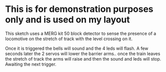 # This is for demonstration purposes only and is used on my layout

This sketch uses a MERG kit 50 block detector to sense the presence of a locomotive on the stretch of track with the level crossing on it. 

Once it is triggered the bells will sound and the 4 leds will flash. A few seconds later the 2 servos will lower the barrier arms.. once the train leaves the stretch of track the arms will raise and then the sound and leds will stop. Awaiting the next trigger.
